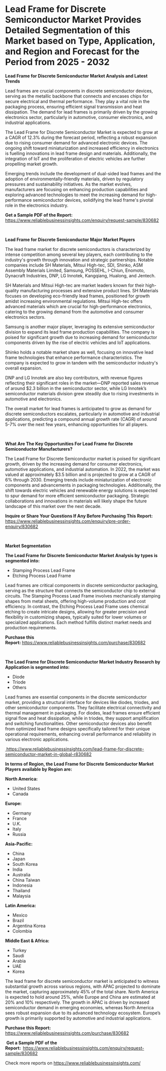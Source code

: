 <p><h1>Lead Frame for Discrete Semiconductor Market Provides Detailed Segmentation of this Market based on Type, Application, and Region and Forecast for the Period from 2025 - 2032</h1></p><p><strong>Lead Frame for Discrete Semiconductor Market Analysis and Latest Trends</strong></p>
<p><p>Lead frames are crucial components in discrete semiconductor devices, serving as the metallic backbone that connects and encases chips for secure electrical and thermal performance. They play a vital role in the packaging process, ensuring efficient signal transmission and heat dissipation. The demand for lead frames is primarily driven by the growing electronics sector, particularly in automotive, consumer electronics, and industrial applications.</p><p>The Lead Frame for Discrete Semiconductor Market is expected to grow at a CAGR of 12.3% during the forecast period, reflecting a robust expansion due to rising consumer demand for advanced electronic devices. The ongoing shift toward miniaturization and increased efficiency in electronics is fuelling innovations in lead frame design and materials. Additionally, the integration of IoT and the proliferation of electric vehicles are further propelling market growth. </p><p>Emerging trends include the development of dual-sided lead frames and the adoption of environmentally-friendly materials, driven by regulatory pressures and sustainability initiatives. As the market evolves, manufacturers are focusing on enhancing production capabilities and exploring advanced technologies to meet the increasing demand for high-performance semiconductor devices, solidifying the lead frame's pivotal role in the electronics industry.</p></p>
<p><strong>Get a Sample PDF of the Report:&nbsp;</strong> <a href="https://www.reliablebusinessinsights.com/enquiry/request-sample/830682?utm_campaign=3109&utm_medium=2&utm_source=Github&utm_content=ia&utm_term=25032025&utm_id=lead-frame-for-discrete-semiconductor">https://www.reliablebusinessinsights.com/enquiry/request-sample/830682</a></p>
<p>&nbsp;</p>
<p><strong>Lead Frame for Discrete Semiconductor Major Market Players</strong></p>
<p><p>The lead frame market for discrete semiconductors is characterized by intense competition among several key players, each contributing to the industry's growth through innovation and strategic partnerships. Notable companies include SH Materials, Mitsui High-tec, SDI, Shinko, ASM Assembly Materials Limited, Samsung, POSSEHL, I-Chiun, Enomoto, Dynacraft Industries, DNP, LG Innotek, Kangqiang, Hualong, and Jentech.</p><p>SH Materials and Mitsui High-tec are market leaders known for their high-quality manufacturing processes and extensive product lines. SH Materials focuses on developing eco-friendly lead frames, positioned for growth amidst increasing environmental regulations. Mitsui High-tec offers advanced materials which are crucial for high-performance electronics, catering to the growing demand from the automotive and consumer electronics sectors.</p><p>Samsung is another major player, leveraging its extensive semiconductor division to expand its lead frame production capabilities. The company is poised for significant growth due to increasing demand for semiconductor components driven by the rise of electric vehicles and IoT applications.</p><p>Shinko holds a notable market share as well, focusing on innovative lead frame technologies that enhance performance characteristics. The company is expected to grow in tandem with the semiconductor industry's overall expansion.</p><p>DNP and LG Innotek are also key contributors, with revenue figures reflecting their significant roles in the market—DNP reported sales revenue of around $2.3 billion in the semiconductor sector, while LG Innotek’s semiconductor materials division grew steadily due to rising investments in automotive and electronics.</p><p>The overall market for lead frames is anticipated to grow as demand for discrete semiconductors escalates, particularly in automotive and industrial applications, predicting a compound annual growth rate (CAGR) of around 5-7% over the next few years, enhancing opportunities for all players.</p></p>
<p>&nbsp;</p>
<p><strong>What Are The Key Opportunities For Lead Frame for Discrete Semiconductor Manufacturers?</strong></p>
<p><p>The Lead Frame for Discrete Semiconductor market is poised for significant growth, driven by the increasing demand for consumer electronics, automotive applications, and industrial automation. In 2022, the market was valued at approximately $3.5 billion and is projected to grow at a CAGR of 6% through 2030. Emerging trends include miniaturization of electronic components and advancements in packaging technologies. Additionally, the shift towards electric vehicles and renewable energy solutions is expected to spur demand for more efficient semiconductor packaging. Strategic collaborations and innovations in materials will likely shape the future landscape of this market over the next decade.</p></p>
<p><strong>Inquire or Share Your Questions If Any Before Purchasing This Report:</strong> <a href="https://www.reliablebusinessinsights.com/enquiry/pre-order-enquiry/830682?utm_campaign=3109&utm_medium=2&utm_source=Github&utm_content=ia&utm_term=25032025&utm_id=lead-frame-for-discrete-semiconductor">https://www.reliablebusinessinsights.com/enquiry/pre-order-enquiry/830682</a></p>
<p>&nbsp;</p>
<p><strong>Market Segmentation</strong></p>
<p><strong>The Lead Frame for Discrete Semiconductor Market Analysis by types is segmented into:</strong></p>
<p><ul><li>Stamping Process Lead Frame</li><li>Etching Process Lead Frame</li></ul></p>
<p><p>Lead frames are critical components in discrete semiconductor packaging, serving as the structure that connects the semiconductor chip to external circuits. The Stamping Process Lead Frame involves mechanically stamping shapes from metal sheets, offering high-volume production and cost efficiency. In contrast, the Etching Process Lead Frame uses chemical etching to create intricate designs, allowing for greater precision and flexibility in customizing shapes, typically suited for lower volumes or specialized applications. Each method fulfills distinct market needs and production requirements.</p></p>
<p><strong>Purchase this Report:&nbsp;</strong><a href="https://www.reliablebusinessinsights.com/purchase/830682?utm_campaign=3109&utm_medium=2&utm_source=Github&utm_content=ia&utm_term=25032025&utm_id=lead-frame-for-discrete-semiconductor">https://www.reliablebusinessinsights.com/purchase/830682</a></p>
<p>&nbsp;</p>
<p><strong>The Lead Frame for Discrete Semiconductor Market Industry Research by Application is segmented into:</strong></p>
<p><ul><li>Diode</li><li>Triode</li><li>Others</li></ul></p>
<p><p>Lead frames are essential components in the discrete semiconductor market, providing a structural interface for devices like diodes, triodes, and other semiconductor components. They facilitate electrical connectivity and thermal management in packaging. For diodes, lead frames ensure efficient signal flow and heat dissipation, while in triodes, they support amplification and switching functionalities. Other semiconductor devices also benefit from optimized lead frame designs specifically tailored for their unique operational requirements, enhancing overall performance and reliability in various electronic applications.</p></p>
<p><a href="https://www.reliablebusinessinsights.com/lead-frame-for-discrete-semiconductor-market-in-global-r830682?utm_campaign=3109&utm_medium=2&utm_source=Github&utm_content=ia&utm_term=25032025&utm_id=lead-frame-for-discrete-semiconductor">&nbsp;https://www.reliablebusinessinsights.com/lead-frame-for-discrete-semiconductor-market-in-global-r830682</a></p>
<p><strong>In terms of Region, the Lead Frame for Discrete Semiconductor Market Players available by Region are:</strong></p>
<p>
    <p> <strong> North America: </strong>
        <ul>
            <li>United States</li>
            <li>Canada</li>
        </ul>
        </p> 
    <p> <strong> Europe: </strong>
        <ul>
            <li>Germany</li>
            <li>France</li>
            <li>U.K.</li>
            <li>Italy</li>
            <li>Russia</li>
        </ul>
        </p> 
    <p> <strong> Asia-Pacific: </strong>
        <ul>
            <li>China</li>
            <li>Japan</li>
            <li>South Korea</li>
            <li>India</li>
            <li>Australia</li>
            <li>China Taiwan</li>
            <li>Indonesia</li>
            <li>Thailand</li>
            <li>Malaysia</li>
        </ul>
        </p> 
    <p> <strong> Latin America: </strong>
        <ul>
            <li>Mexico</li>
            <li>Brazil</li>
            <li>Argentina Korea</li>
            <li>Colombia</li>
        </ul>
        </p> 
    <p> <strong> Middle East & Africa: </strong>
        <ul>
            <li>Turkey</li>
            <li>Saudi</li>
            <li>Arabia</li>
            <li>UAE</li>
            <li>Korea</li>
        </ul>
    </p>
    </p>
<p><p>The lead frame for discrete semiconductor market is anticipated to witness substantial growth across various regions, with APAC projected to dominate the market, capturing approximately 45% of the total share. North America is expected to hold around 25%, while Europe and China are estimated at 20% and 10% respectively. The growth in APAC is driven by increased semiconductor demand in emerging economies, whereas North America sees robust expansion due to its advanced technology ecosystem. Europe’s growth is primarily supported by automotive and industrial applications.</p></p>
<p><strong>Purchase this Report: </strong><a href="https://www.reliablebusinessinsights.com/purchase/830682?utm_campaign=3109&utm_medium=2&utm_source=Github&utm_content=ia&utm_term=25032025&utm_id=lead-frame-for-discrete-semiconductor">https://www.reliablebusinessinsights.com/purchase/830682</a></p>
<p>&nbsp;<strong>Get a Sample PDF of the Report:&nbsp;&nbsp;</strong><a href="https://www.reliablebusinessinsights.com/enquiry/request-sample/830682?utm_campaign=3109&utm_medium=2&utm_source=Github&utm_content=ia&utm_term=25032025&utm_id=lead-frame-for-discrete-semiconductor">https://www.reliablebusinessinsights.com/enquiry/request-sample/830682</a></p>
<p><strong></strong></p>
<p>Check more reports on <a href="https://www.reliablebusinessinsights.com/?utm_campaign=3109&utm_medium=2&utm_source=Github&utm_content=ia&utm_term=25032025&utm_id=lead-frame-for-discrete-semiconductor">https://www.reliablebusinessinsights.com/</a></p>